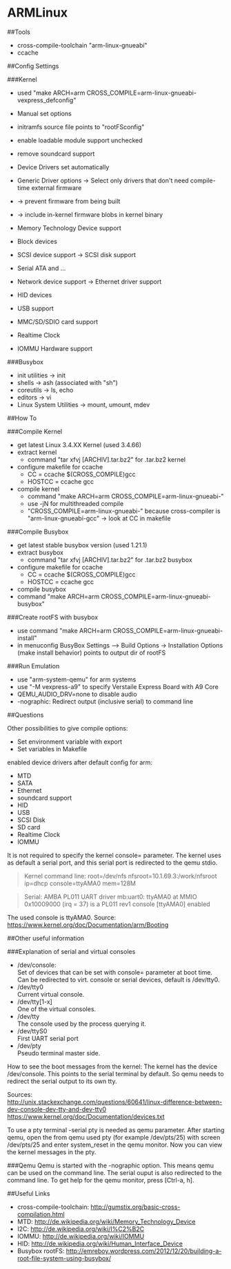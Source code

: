 ARMLinux
========

##Tools

* cross-compile-toolchain "arm-linux-gnueabi"
* ccache

##Config Settings

###Kernel

* used "make ARCH=arm CROSS_COMPILE=arm-linux-gnueabi- vexpress_defconfig"

* Manual set options
 * initramfs source file points to "rootFSconfig"
 * enable loadable module support unchecked
 * remove soundcard support

* Device Drivers set automatically
 * Generic Driver options -> Select only drivers that don't need  compile-time external firmware 
 * -> prevent firmware from being built
 * -> include in-kernel firmware blobs in kernel binary
 * Memory Technology Device support
 * Block devices
 * SCSI device support -> SCSI disk support
 * Serial ATA and ...
 * Network device support -> Ethernet driver support
 * HID devices
 * USB support
 * MMC/SD/SDIO card support
 * Realtime Clock
 * IOMMU Hardware support

###Busybox

* init utilities -> init
* shells -> ash (associated with "sh")
* coreutils -> ls, echo
* editors -> vi
* Linux System Utilities -> mount, umount, mdev

##How To

###Compile Kernel

* get latest Linux 3.4.XX Kernel (used 3.4.66)
* extract kernel
  * command "tar xfvj [ARCHIV].tar.bz2" for .tar.bz2 kernel
* configure makefile for ccache
  * CC = ccache $(CROSS_COMPILE)gcc
  * HOSTCC = ccache gcc
* compile kernel
  * command "make ARCH=arm CROSS_COMPILE=arm-linux-gnueabi-"
  * use -jN for multithreaded compile
  * "CROSS_COMPILE=arm-linux-gnueabi-" because cross-compiler is "arm-linux-gnueabi-gcc" -> look at CC in makefile

###Compile Busybox

* get latest stable busybox version (used 1.21.1)
* extract busybox
  * command "tar xfvj [ARCHIV].tar.bz2" for .tar.bz2 busybox
* configure makefile for ccache 
  * CC = ccache $(CROSS_COMPILE)gcc
  * HOSTCC = ccache gcc
* compile busybox
 * command "make ARCH=arm CROSS_COMPILE=arm-linux-gnueabi- busybox"

###Create rootFS with busybox

* use command "make ARCH=arm CROSS_COMPILE=arm-linux-gnueabi- install"
 * in menuconfig BusyBox Settings –> Build Options -> Installation  Options (make install behavior) points to output dir of rootFS 

###Run Emulation
* use "arm-system-qemu" for arm systems
* use "-M vexpress-a9" to specify Verstaile Express Board with A9 Core
* QEMU_AUDIO_DRV=none to disable audio
* -nographic: Redirect output (inclusive serial) to command line

##Questions

Other possibilities to give compile options:
* Set environment variable with export
* Set variables in Makefile

enabled device drivers after default config for arm:

* MTD 
* SATA
* Ethernet
* soundcard support
* HID
* USB
* SCSI Disk
* SD card
* Realtime Clock
* IOMMU

It is not required to specify the kernel console= parameter.
The kernel uses as default a serial port, and this serial port is redirected
to the qemu stdio.
> Kernel command line: root=/dev/nfs nfsroot=10.1.69.3:/work/nfsroot ip=dhcp console=ttyAMA0 mem=128M

> Serial: AMBA PL011 UART driver
mb:uart0: ttyAMA0 at MMIO 0x10009000 (irq = 37) is a PL011 rev1
console [ttyAMA0] enabled

The used console is ttyAMA0.
Source: https://www.kernel.org/doc/Documentation/arm/Booting

##Other useful information

###Explanation of serial and virtual consoles
* /dev/console:  
Set of devices that can be set with console= parameter at boot time.
Can be redirected to virt. console or serial devices, default is /dev/tty0.
* /dev/tty0  
Current virtual console.
* /dev/tty[1-x]  
One of the virtual consoles.
* /dev/tty  
The console used by the process querying it.
* /dev/ttyS0  
First UART serial port
* /dev/pty  
Pseudo terminal master side.

How to see the boot messages from the kernel:
The kernel has the device /dev/console. This points to the serial terminal by default.
So qemu needs to redirect the serial output to its own tty.

Sources:  
http://unix.stackexchange.com/questions/60641/linux-difference-between-dev-console-dev-tty-and-dev-tty0
https://www.kernel.org/doc/Documentation/devices.txt

To use a pty terminal -serial pty is needed as qemu parameter.
After starting qemu, open the from qemu used pty (for example /dev/pts/25) with 
screen /dev/pts/25 and enter system_reset in the qemu monitor. Now you can view the kernel messages in the pty.

###Qemu
Qemu is started with the -nographic option. This means qemu can be used on the command line.
The serial ouput is also redirected to the command line. To get help for the qemu monitor,
press [Ctrl-a, h].

##Useful Links

* cross-compile-toolchain: http://gumstix.org/basic-cross-compilation.html
* MTD: http://de.wikipedia.org/wiki/Memory_Technology_Device
* I2C: http://de.wikipedia.org/wiki/I%C2%B2C
* IOMMU: http://de.wikipedia.org/wiki/IOMMU
* HID: http://de.wikipedia.org/wiki/Human_Interface_Device
* Busybox rootFS: http://emreboy.wordpress.com/2012/12/20/building-a-root-file-system-using-busybox/
